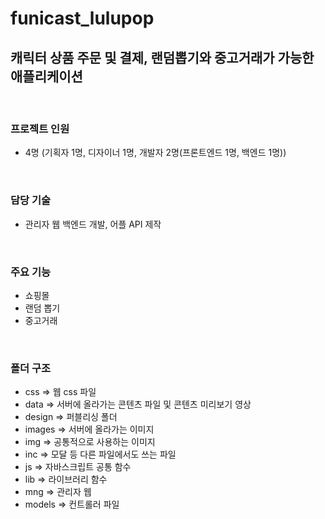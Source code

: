 # funicast_lulupop
## 캐릭터 상품 주문 및 결제, 랜덤뽑기와 중고거래가 가능한 애플리케이션

<br>

### 프로젝트 인원

- 4명 (기획자 1명, 디자이너 1명, 개발자 2명(프론트엔드 1명, 백엔드 1명))

<br>

### 담당 기술

- 관리자 웹 백엔드 개발, 어플 API 제작

<br>

### 주요 기능

- 쇼핑몰
- 랜덤 뽑기
- 중고거래

<br>

### 폴더 구조

- css => 웹 css 파일
- data => 서버에 올라가는 콘텐츠 파일 및 콘텐츠 미리보기 영상
- design => 퍼블리싱 폴더
- images => 서버에 올라가는 이미지
- img => 공통적으로 사용하는 이미지
- inc => 모달 등 다른 파일에서도 쓰는 파일
- js => 자바스크립트 공통 함수
- lib => 라이브러리 함수
- mng => 관리자 웹
- models => 컨트롤러 파일
